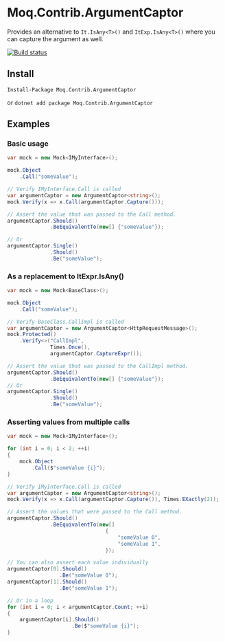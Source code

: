 # Moq.Contrib.ArgumentCaptor

Provides an alternative to `It.IsAny<T>()` and `ItExp.IsAny<T>()` where you can capture the argument as well.

[![Build status](https://ci.appveyor.com/api/projects/status/w6ro40shfante05g/branch/master?svg=true)](https://ci.appveyor.com/project/maartenkools/moq-contrib-argumentcaptor/branch/master)

## Install

`Install-Package Moq.Contrib.ArgumentCaptor`

or `dotnet add package Moq.Contrib.ArgumentCaptor`

## Examples

### Basic usage
```csharp
var mock = new Mock<IMyInterface>();

mock.Object
    .Call("someValue");

// Verify IMyInterface.Call is called
var argumentCaptor = new ArgumentCaptor<string>();
mock.Verify(x => x.Call(argumentCaptor.Capture()));

// Assert the value that was passed to the Call method.
argumentCaptor.Should()
              .BeEquivalentTo(new[] {"someValue"});

// Or
argumentCaptor.Single()
              .Should()
              .Be("someValue");
```

### As a replacement to ItExpr.IsAny<T>()
```csharp
var mock = new Mock<BaseClass>();

mock.Object
    .Call("someValue");

// Verify BaseClass.CallImpl is called
var argumentCaptor = new ArgumentCaptor<HttpRequestMessage>();
mock.Protected()
    .Verify<>("CallImpl",
              Times.Once(),
              argumentCaptor.CaptureExpr());

// Assert the value that was passed to the CallImpl method.
argumentCaptor.Should()
              .BeEquivalentTo(new[] {"someValue"});
// Or
argumentCaptor.Single()
              .Should()
              .Be("someValue");
```

### Asserting values from multiple calls
```csharp
var mock = new Mock<IMyInterface>();

for (int i = 0; i < 2; ++i)
{
    mock.Object
        .Call($"someValue {i}");
}

// Verify IMyInterface.Call is called
var argumentCaptor = new ArgumentCaptor<string>();
mock.Verify(x => x.Call(argumentCaptor.Capture()), Times.EXactly(2));

// Assert the values that were passed to the Call method.
argumentCaptor.Should()
              .BeEquivalentTo(new[] 
                                {
                                    "someValue 0",
                                    "someValue 1",
                                });

// You can also assert each value individually
argumentCaptor[0].Should()
                 .Be("someValue 0");
argumentCaptor[1].Should()
                 .Be("someValue 1");

// Or in a loop
for (int i = 0; i < argumentCaptor.Count; ++i)
{
    argumentCaptor[i].Should()
                     .Be($"someValue {i}");
}
```